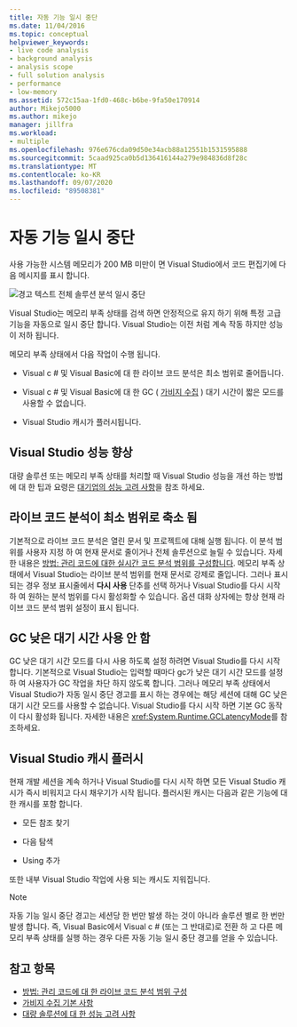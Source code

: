 ```yaml
---
title: 자동 기능 일시 중단
ms.date: 11/04/2016
ms.topic: conceptual
helpviewer_keywords:
- live code analysis
- background analysis
- analysis scope
- full solution analysis
- performance
- low-memory
ms.assetid: 572c15aa-1fd0-468c-b6be-9fa50e170914
author: Mikejo5000
ms.author: mikejo
manager: jillfra
ms.workload:
- multiple
ms.openlocfilehash: 976e676cda09d50e34acb88a12551b1531595888
ms.sourcegitcommit: 5caad925ca0b5d136416144a279e984836d8f28c
ms.translationtype: MT
ms.contentlocale: ko-KR
ms.lasthandoff: 09/07/2020
ms.locfileid: "89508381"
---
```

# <a name="automatic-feature-suspension"></a>자동 기능 일시 중단

사용 가능한 시스템 메모리가 200 MB 미만이 면 Visual Studio에서 코드 편집기에 다음 메시지를 표시 합니다.

![경고 텍스트 전체 솔루션 분석 일시 중단](../code-quality/media/fsa_alert.png)

Visual Studio는 메모리 부족 상태를 검색 하면 안정적으로 유지 하기 위해 특정 고급 기능을 자동으로 일시 중단 합니다. Visual Studio는 이전 처럼 계속 작동 하지만 성능이 저하 됩니다.

메모리 부족 상태에서 다음 작업이 수행 됩니다.

- Visual c # 및 Visual Basic에 대 한 라이브 코드 분석은 최소 범위로 줄어듭니다.

- Visual c # 및 Visual Basic에 대 한 GC ( [가비지 수집](/dotnet/standard/garbage-collection/index) ) 대기 시간이 짧은 모드를 사용할 수 없습니다.

- Visual Studio 캐시가 플러시됩니다.

## <a name="improve-visual-studio-performance"></a>Visual Studio 성능 향상

대량 솔루션 또는 메모리 부족 상태를 처리할 때 Visual Studio 성능을 개선 하는 방법에 대 한 팁과 요령은 [대기업의 성능 고려 사항](https://github.com/dotnet/roslyn/blob/master/docs/wiki/Performance-considerations-for-large-solutions.md)을 참조 하세요.

## <a name="live-code-analysis-is-reduced-to-minimal-scope"></a>라이브 코드 분석이 최소 범위로 축소 됨

기본적으로 라이브 코드 분석은 열린 문서 및 프로젝트에 대해 실행 됩니다. 이 분석 범위를 사용자 지정 하 여 현재 문서로 줄이거나 전체 솔루션으로 늘릴 수 있습니다. 자세한 내용은 [방법: 관리 코드에 대한 실시간 코드 분석 범위를 구성합니다](./configure-live-code-analysis-scope-managed-code.md). 메모리 부족 상태에서 Visual Studio는 라이브 분석 범위를 현재 문서로 강제로 줄입니다. 그러나 표시 되는 경우 정보 표시줄에서 **다시 사용** 단추를 선택 하거나 Visual Studio를 다시 시작 하 여 원하는 분석 범위를 다시 활성화할 수 있습니다. 옵션 대화 상자에는 항상 현재 라이브 코드 분석 범위 설정이 표시 됩니다.

## <a name="gc-low-latency-disabled"></a>GC 낮은 대기 시간 사용 안 함

GC 낮은 대기 시간 모드를 다시 사용 하도록 설정 하려면 Visual Studio를 다시 시작 합니다. 기본적으로 Visual Studio는 입력할 때마다 gc가 낮은 대기 시간 모드를 설정 하 여 사용자가 GC 작업을 차단 하지 않도록 합니다. 그러나 메모리 부족 상태에서 Visual Studio가 자동 일시 중단 경고를 표시 하는 경우에는 해당 세션에 대해 GC 낮은 대기 시간 모드를 사용할 수 없습니다. Visual Studio를 다시 시작 하면 기본 GC 동작이 다시 활성화 됩니다. 자세한 내용은 <xref:System.Runtime.GCLatencyMode>를 참조하세요.

## <a name="visual-studio-caches-flushed"></a>Visual Studio 캐시 플러시

현재 개발 세션을 계속 하거나 Visual Studio를 다시 시작 하면 모든 Visual Studio 캐시가 즉시 비워지고 다시 채우기가 시작 됩니다. 플러시된 캐시는 다음과 같은 기능에 대 한 캐시를 포함 합니다.

- 모든 참조 찾기

- 다음 탐색

- Using 추가

또한 내부 Visual Studio 작업에 사용 되는 캐시도 지워집니다.

> [!NOTE]
> 자동 기능 일시 중단 경고는 세션당 한 번만 발생 하는 것이 아니라 솔루션 별로 한 번만 발생 합니다. 즉, Visual Basic에서 Visual c # (또는 그 반대로)로 전환 하 고 다른 메모리 부족 상태를 실행 하는 경우 다른 자동 기능 일시 중단 경고를 얻을 수 있습니다.

## <a name="see-also"></a>참고 항목

- [방법: 관리 코드에 대 한 라이브 코드 분석 범위 구성](./configure-live-code-analysis-scope-managed-code.md)
- [가비지 수집 기본 사항](/dotnet/standard/garbage-collection/fundamentals)
- [대량 솔루션에 대 한 성능 고려 사항](https://github.com/dotnet/roslyn/blob/master/docs/wiki/Performance-considerations-for-large-solutions.md)
